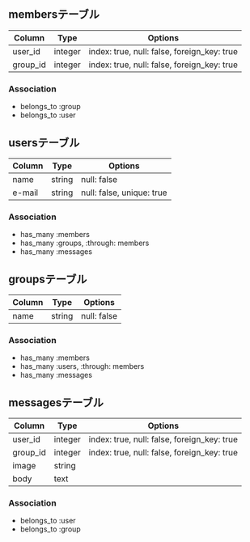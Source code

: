 ## membersテーブル
|Column|Type|Options|
|------|----|-------|
|user_id|integer|index: true, null: false, foreign_key: true|
|group_id|integer|index: true, null: false, foreign_key: true|

### Association
- belongs_to :group
- belongs_to :user


## usersテーブル
|Column|Type|Options|
|------|----|-------|
|name|string|null: false|
|e-mail|string|null: false, unique: true|

### Association
- has_many :members
- has_many :groups, :through: members
- has_many :messages


## groupsテーブル
|Column|Type|Options|
|------|----|-------|
|name|string|null: false|

### Association
- has_many :members
- has_many :users, :through: members
- has_many :messages


## messagesテーブル
|Column|Type|Options|
|------|----|-------|
|user_id|integer|index: true, null: false, foreign_key: true|
|group_id|integer|index: true, null: false, foreign_key: true|
|image|string|
|body|text|

### Association
- belongs_to :user
- belongs_to :group
